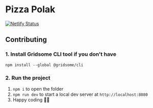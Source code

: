 # Pizza Polak

[![Netlify Status](https://api.netlify.com/api/v1/badges/0d4633b3-9850-448b-9c06-4b1d7b9b4e77/deploy-status)](https://app.netlify.com/sites/pizza-polak/deploys)

## Contributing

### 1. Install Gridsome CLI tool if you don't have

`npm install --global @gridsome/cli`

### 2. Run the project

1. `npm i` to open the folder
2. `npm run dev` to start a local dev server at `http://localhost:8080`
3. Happy coding 🎉🙌
